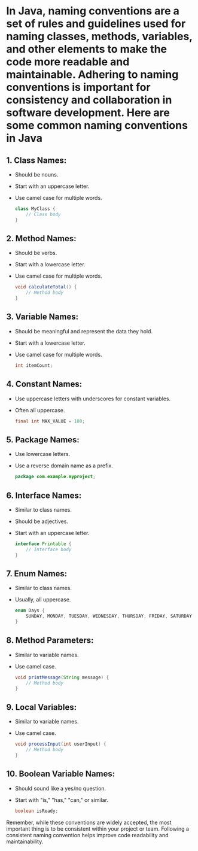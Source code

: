 # In Java, naming conventions are a set of rules and guidelines used for naming classes, methods, variables, and other elements to make the code more readable and maintainable. Adhering to naming conventions is important for consistency and collaboration in software development. Here are some common naming conventions in Java

## 1. **Class Names:**

- Should be nouns.
- Start with an uppercase letter.
- Use camel case for multiple words.

   ```java
   class MyClass {
       // Class body
   }
   ```

## 2. **Method Names:**

- Should be verbs.
- Start with a lowercase letter.
- Use camel case for multiple words.

   ```java
   void calculateTotal() {
       // Method body
   }
   ```

## 3. **Variable Names:**

- Should be meaningful and represent the data they hold.
- Start with a lowercase letter.
- Use camel case for multiple words.

   ```java
   int itemCount;
   ```

## 4. **Constant Names:**

- Use uppercase letters with underscores for constant variables.
- Often all uppercase.

   ```java
   final int MAX_VALUE = 100;
   ```

## 5. **Package Names:**

- Use lowercase letters.
- Use a reverse domain name as a prefix.

   ```java
   package com.example.myproject;
   ```

## 6. **Interface Names:**

- Similar to class names.
- Should be adjectives.
- Start with an uppercase letter.

   ```java
   interface Printable {
       // Interface body
   }
   ```

## 7. **Enum Names:**

- Similar to class names.
- Usually, all uppercase.

   ```java
   enum Days {
       SUNDAY, MONDAY, TUESDAY, WEDNESDAY, THURSDAY, FRIDAY, SATURDAY
   }
   ```

## 8. **Method Parameters:**

- Similar to variable names.
- Use camel case.

   ```java
   void printMessage(String message) {
       // Method body
   }
   ```

## 9. **Local Variables:**

- Similar to variable names.
- Use camel case.

   ```java
   void processInput(int userInput) {
       // Method body
   }
   ```

## 10. **Boolean Variable Names:**

- Should sound like a yes/no question.
- Start with "is," "has," "can," or similar.

   ```java
   boolean isReady;
   ```

Remember, while these conventions are widely accepted, the most important thing is to be consistent within your project or team. Following a consistent naming convention helps improve code readability and maintainability.
